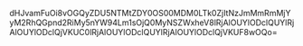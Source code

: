 dHJvamFuOi8vOGQyZDU5NTMtZDY0OS00MDM0LTk0ZjItNzJmMmRmMjYyM2RhQGpnd2RiMy5nYW94Lm1sOjQ0MyNSZWxheV8lRjAlOUYlODclQUYlRjAlOUYlODclQjVKUC0lRjAlOUYlODclQUYlRjAlOUYlODclQjVKUF8wOQo=